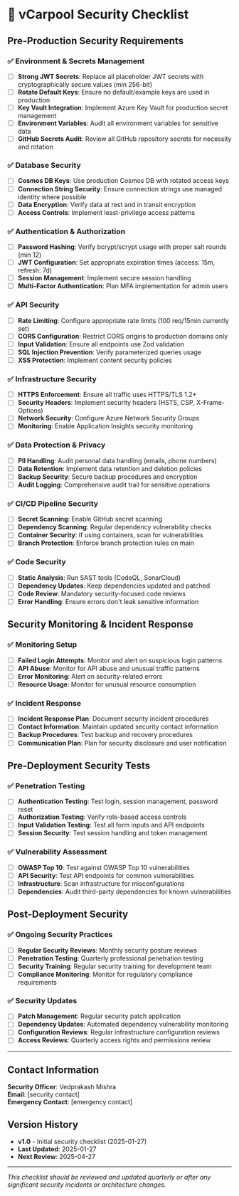 # 🔐 vCarpool Security Checklist

## Pre-Production Security Requirements

### ✅ Environment & Secrets Management

- [ ] **Strong JWT Secrets**: Replace all placeholder JWT secrets with cryptographically secure values (min 256-bit)
- [ ] **Rotate Default Keys**: Ensure no default/example keys are used in production
- [ ] **Key Vault Integration**: Implement Azure Key Vault for production secret management
- [ ] **Environment Variables**: Audit all environment variables for sensitive data
- [ ] **GitHub Secrets Audit**: Review all GitHub repository secrets for necessity and rotation

### ✅ Database Security

- [ ] **Cosmos DB Keys**: Use production Cosmos DB with rotated access keys
- [ ] **Connection String Security**: Ensure connection strings use managed identity where possible
- [ ] **Data Encryption**: Verify data at rest and in transit encryption
- [ ] **Access Controls**: Implement least-privilege access patterns

### ✅ Authentication & Authorization

- [ ] **Password Hashing**: Verify bcrypt/scrypt usage with proper salt rounds (min 12)
- [ ] **JWT Configuration**: Set appropriate expiration times (access: 15m, refresh: 7d)
- [ ] **Session Management**: Implement secure session handling
- [ ] **Multi-Factor Authentication**: Plan MFA implementation for admin users

### ✅ API Security

- [ ] **Rate Limiting**: Configure appropriate rate limits (100 req/15min currently set)
- [ ] **CORS Configuration**: Restrict CORS origins to production domains only
- [ ] **Input Validation**: Ensure all endpoints use Zod validation
- [ ] **SQL Injection Prevention**: Verify parameterized queries usage
- [ ] **XSS Protection**: Implement content security policies

### ✅ Infrastructure Security

- [ ] **HTTPS Enforcement**: Ensure all traffic uses HTTPS/TLS 1.2+
- [ ] **Security Headers**: Implement security headers (HSTS, CSP, X-Frame-Options)
- [ ] **Network Security**: Configure Azure Network Security Groups
- [ ] **Monitoring**: Enable Application Insights security monitoring

### ✅ Data Protection & Privacy

- [ ] **PII Handling**: Audit personal data handling (emails, phone numbers)
- [ ] **Data Retention**: Implement data retention and deletion policies
- [ ] **Backup Security**: Secure backup procedures and encryption
- [ ] **Audit Logging**: Comprehensive audit trail for sensitive operations

### ✅ CI/CD Pipeline Security

- [ ] **Secret Scanning**: Enable GitHub secret scanning
- [ ] **Dependency Scanning**: Regular dependency vulnerability checks
- [ ] **Container Security**: If using containers, scan for vulnerabilities
- [ ] **Branch Protection**: Enforce branch protection rules on main

### ✅ Code Security

- [ ] **Static Analysis**: Run SAST tools (CodeQL, SonarCloud)
- [ ] **Dependency Updates**: Keep dependencies updated and patched
- [ ] **Code Review**: Mandatory security-focused code reviews
- [ ] **Error Handling**: Ensure errors don't leak sensitive information

## Security Monitoring & Incident Response

### ✅ Monitoring Setup

- [ ] **Failed Login Attempts**: Monitor and alert on suspicious login patterns
- [ ] **API Abuse**: Monitor for API abuse and unusual traffic patterns
- [ ] **Error Monitoring**: Alert on security-related errors
- [ ] **Resource Usage**: Monitor for unusual resource consumption

### ✅ Incident Response

- [ ] **Incident Response Plan**: Document security incident procedures
- [ ] **Contact Information**: Maintain updated security contact information
- [ ] **Backup Procedures**: Test backup and recovery procedures
- [ ] **Communication Plan**: Plan for security disclosure and user notification

## Pre-Deployment Security Tests

### ✅ Penetration Testing

- [ ] **Authentication Testing**: Test login, session management, password reset
- [ ] **Authorization Testing**: Verify role-based access controls
- [ ] **Input Validation Testing**: Test all form inputs and API endpoints
- [ ] **Session Security**: Test session handling and token management

### ✅ Vulnerability Assessment

- [ ] **OWASP Top 10**: Test against OWASP Top 10 vulnerabilities
- [ ] **API Security**: Test API endpoints for common vulnerabilities
- [ ] **Infrastructure**: Scan infrastructure for misconfigurations
- [ ] **Dependencies**: Audit third-party dependencies for known vulnerabilities

## Post-Deployment Security

### ✅ Ongoing Security Practices

- [ ] **Regular Security Reviews**: Monthly security posture reviews
- [ ] **Penetration Testing**: Quarterly professional penetration testing
- [ ] **Security Training**: Regular security training for development team
- [ ] **Compliance Monitoring**: Monitor for regulatory compliance requirements

### ✅ Security Updates

- [ ] **Patch Management**: Regular security patch application
- [ ] **Dependency Updates**: Automated dependency vulnerability monitoring
- [ ] **Configuration Reviews**: Regular infrastructure configuration reviews
- [ ] **Access Reviews**: Quarterly access rights and permissions review

---

## Contact Information

**Security Officer**: Vedprakash Mishra  
**Email**: [security contact]  
**Emergency Contact**: [emergency contact]

## Version History

- **v1.0** - Initial security checklist (2025-01-27)
- **Last Updated**: 2025-01-27
- **Next Review**: 2025-04-27

---

_This checklist should be reviewed and updated quarterly or after any significant security incidents or architecture changes._
